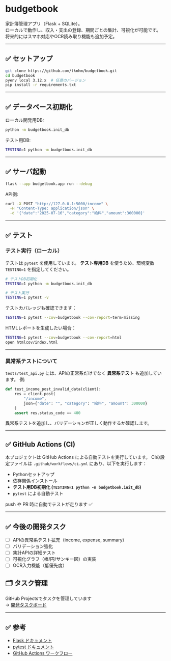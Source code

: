 # budgetbook

家計簿管理アプリ（Flask + SQLite）。  
ローカルで動作し、収入・支出の登録、期間ごとの集計、可視化が可能です。  
将来的にはスマホ対応やOCR読み取り機能も追加予定。

---

## ✅ セットアップ

```bash
git clone https://github.com/tknhm/budgetbook.git
cd budgetbook
pyenv local 3.12.x  # 任意のバージョン
pip install -r requirements.txt
````

---

## ✅ データベース初期化

ローカル開発用DB:

```bash
python -m budgetbook.init_db
```

テスト用DB:

```bash
TESTING=1 python -m budgetbook.init_db
```

---

## ✅ サーバ起動

```bash
flask --app budgetbook.app run --debug
```

API例:

```bash
curl -X POST "http://127.0.0.1:5000/income" \
  -H "Content-Type: application/json" \
  -d '{"date":"2025-07-16","category":"給料","amount":300000}'
```

---

## ✅ テスト

### テスト実行（ローカル）

テストは `pytest` を使用しています。
**テスト専用DB** を使うため、環境変数 `TESTING=1` を指定してください。

```bash
# テストDB初期化
TESTING=1 python -m budgetbook.init_db

# テスト実行
TESTING=1 pytest -v
```

テストカバレッジも確認できます：

```bash
TESTING=1 pytest --cov=budgetbook --cov-report=term-missing
```

HTMLレポートを生成したい場合：

```bash
TESTING=1 pytest --cov=budgetbook --cov-report=html
open htmlcov/index.html
```

---

### 異常系テストについて

`tests/test_api.py` には、APIの正常系だけでなく **異常系テスト** も追加しています。
例:

```python
def test_income_post_invalid_data(client):
    res = client.post(
        "/income",
        json={"date": "", "category": "給料", "amount": 300000}
    )
    assert res.status_code == 400
```

異常系テストを追加し、バリデーションが正しく動作するか確認します。

---

## ✅ GitHub Actions (CI)

本プロジェクトは GitHub Actions による自動テストを実行しています。
CIの設定ファイルは `.github/workflows/ci.yml` にあり、以下を実行します：

* Pythonセットアップ
* 依存関係インストール
* **テスト用DB初期化 (`TESTING=1 python -m budgetbook.init_db`)**
* `pytest` による自動テスト

push や PR 時に自動でテストが走ります ✅

---

## ✅ 今後の開発タスク

* [ ] APIの異常系テスト拡充（income, expense, summary）
* [ ] バリデーション強化
* [ ] 集計APIの詳細テスト
* [ ] 可視化グラフ（棒/円/サンキー図）の実装
* [ ] OCR入力機能（低優先度）

## 🗂 タスク管理
GitHub Projectsでタスクを管理しています  
→ [開発タスクボード](https://github.com/users/tknhm/projects/2)

---

## ✅ 参考

* [Flask ドキュメント](https://flask.palletsprojects.com/)
* [pytest ドキュメント](https://docs.pytest.org/)
* [GitHub Actions ワークフロー](https://docs.github.com/ja/actions)
